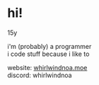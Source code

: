 <p><h1>hi!</h1><p> 

15y

i'm (probably) a programmer<br>
i code stuff because i like to

website: [whirlwindnoa.moe](https://whirlwindnoa.moe)<br>
discord: whirlwindnoa
